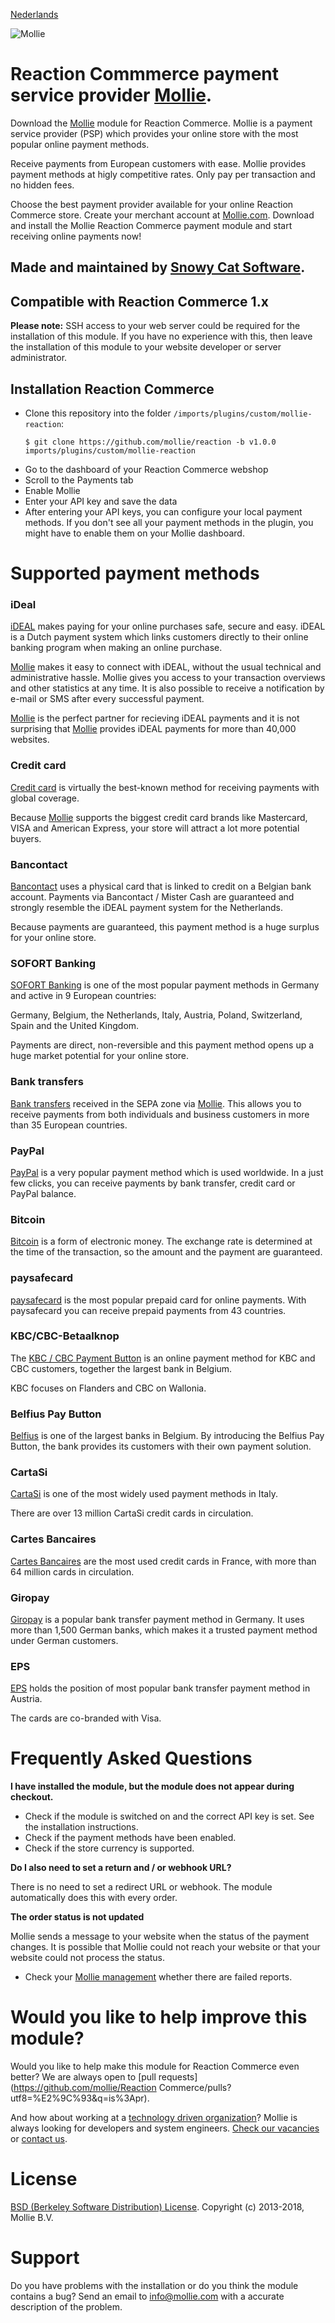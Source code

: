 [Nederlands](README_NL.md)

![Mollie](https://www.mollie.com/files/Mollie-Logo-Style-Small.png)

# Reaction Commmerce payment service provider [Mollie](https://www.mollie.com/). #

Download the [Mollie](https://www.mollie.com/) module for Reaction Commerce. Mollie is a payment service provider (PSP) which provides your online store with the most popular online payment methods. 

Receive payments from European customers with ease. Mollie provides payment methods at higly competitive rates. Only pay per transaction and no hidden fees.

Choose the best payment provider available for your online Reaction Commerce store. Create your merchant account at [Mollie.com](https://www.mollie.com/). 
Download and install the Mollie Reaction Commerce payment module and start receiving online payments now!

<!-- # Reaction Commerce payment service provider [Mollie](https://www.mollie.com/). #

Download the [Mollie](https://www.mollie.com/) module for Reaction Commerce. Mollie is a payment service provider (PSP) which provides your online store with the most popular online payment methods. 

Our Multi-currency system allows you to receive payments from customers worldwide with ease. Mollie provides payment methods at higly competitive rates. Only pay per transaction and no hidden fees.

Choose the best payment provider available for your online Reaction Commerce store. Create your new merchant account at [Mollie.com](https://www.mollie.com/). 
Download and install the Mollie Reaction Commerce payment module and start receiving online payments now! -->


## Made and maintained by [Snowy Cat Software](https://www.snowycatsoftware.com/). ##

## Compatible with Reaction Commerce 1.x ##

**Please note:** SSH access to your web server could be required for the installation of this module.
If you have no experience with this, then leave the installation of this module to your website developer or server administrator.

## Installation Reaction Commerce ##

* Clone this repository into the folder `/imports/plugins/custom/mollie-reaction`:
  ```shell
  $ git clone https://github.com/mollie/reaction -b v1.0.0 imports/plugins/custom/mollie-reaction
  ```
* Go to the dashboard of your Reaction Commerce webshop
* Scroll to the Payments tab
* Enable Mollie
* Enter your API key and save the data
* After entering your API keys, you can configure your local payment methods.
If you don't see all your payment methods in the plugin, you might have to enable them on your Mollie dashboard.  

# Supported payment methods

### iDeal 

[iDEAL](https://www.mollie.com/en/payments/ideal) makes paying for your online purchases safe, secure and easy.
iDEAL is a Dutch payment system which links customers directly to their online banking program when making an online purchase.

[Mollie](https://www.mollie.com/) makes it easy to connect with iDEAL,  without the usual technical and administrative hassle.
Mollie gives you access to your transaction overviews and other statistics at any time. It is also possible to receive a notification by e-mail or SMS after every successful payment.

[Mollie](https://www.mollie.com/) is the perfect partner for recieving iDEAL payments and it is not surprising that [Mollie](https://www.mollie.com/) provides iDEAL payments 
for more than 40,000 websites.

### Credit card
[Credit card](https://www.mollie.com/en/payments/credit-card) is virtually the best-known method for receiving payments with global coverage. 

Because [Mollie](https://www.mollie.com/) supports the biggest credit card brands like Mastercard, VISA and American Express, your store will attract a lot more potential buyers.

### Bancontact
[Bancontact](https://www.mollie.com/en/payments/bancontact) uses a physical card that is linked to credit on a Belgian bank account. Payments via Bancontact / Mister Cash are guaranteed and strongly resemble the iDEAL payment system for the Netherlands.

Because payments are guaranteed, this payment method is a huge surplus for your online store.

### SOFORT Banking
[SOFORT Banking](https://www.mollie.com/en/payments/sofort) is one of the most popular payment methods in Germany and active in 9 European countries:

Germany, Belgium, the Netherlands, Italy, Austria, Poland, Switzerland, Spain and the United Kingdom.

Payments are direct, non-reversible and this payment method opens up a huge market potential for your online store.

### Bank transfers
[Bank transfers](https://www.mollie.com/en/payments/bank-transfer) received in the SEPA zone via [Mollie](https://www.mollie.com/). This allows you to receive payments from both individuals and business customers in more than 35 European countries.

### PayPal
[PayPal](https://www.mollie.com/en/payments/paypal) is a very popular payment method which is used worldwide. In a just few clicks, you can receive payments by bank transfer, credit card or PayPal balance.

### Bitcoin
[Bitcoin](https://www.mollie.com/en/payments/bitcoin) is a form of electronic money. The exchange rate is determined at the time of the transaction, so the amount and the payment are guaranteed.

### paysafecard
[paysafecard](https://www.mollie.com/en/payments/paysafecard) is the most popular prepaid card for online payments. With paysafecard you can receive prepaid payments from 43 countries.

### KBC/CBC-Betaalknop
The [KBC / CBC Payment Button](https://www.mollie.com/en/payments/kbc-cbc) is an online payment method for KBC and CBC customers, together the largest bank in Belgium. 

KBC focuses on Flanders and CBC on Wallonia.

### Belfius Pay Button
[Belfius](https://www.mollie.com/en/payments/belfius) is one of the largest banks in Belgium. By introducing the Belfius Pay Button, the bank provides its customers with their own payment solution.

### CartaSi
[CartaSi](https://www.mollie.com/en/payments/cartasi) is one of the most widely used payment methods in Italy. 

There are over 13 million CartaSi credit cards in circulation.

### Cartes Bancaires
[Cartes Bancaires](https://www.mollie.com/en/payments/cartes-bancaires) are the most used credit cards in France, with more than 64 million cards in circulation.

### Giropay

[Giropay](https://www.mollie.com/en/payments/giropay) is a popular bank transfer payment method in Germany. It uses more than 1,500 German banks, which makes it a trusted payment method under German customers.

### EPS
[EPS](https://www.mollie.com/en/payments/eps) holds the position of most popular bank transfer payment method in Austria. 

The cards are co-branded with Visa.

# Frequently Asked Questions #

**I have installed the module, but the module does not appear during checkout.**

* Check if the module is switched on and the correct API key is set. See the installation instructions.
* Check if the payment methods have been enabled.
* Check if the store currency is supported.

**Do I also need to set a return and / or webhook URL?**

There is no need to set a redirect URL or webhook. The module automatically does this with every order.

**The order status is not updated**

Mollie sends a message to your website when the status of the payment changes.
It is possible that Mollie could not reach your website or that your website could not process the status.

* Check your [Mollie management](https://www.mollie.com/beheer/) whether there are failed reports. <!-- [More information](https://www.mollie.com/nl/support/post/ik-krijg-een-e-mail-over-gefaalde-http-rapportages-wat-nu/)-->

# Would you like to help improve this module? #

Would you like to help make this module for Reaction Commerce even better? We are always open to [pull requests](https://github.com/mollie/Reaction Commerce/pulls?utf8=%E2%9C%93&q=is%3Apr).

And how about working at a [technology driven organization](https://jobs.mollie.com/)? Mollie is always looking for developers and system engineers. [Check our vacancies](https://jobs.mollie.com/) or [contact us](mailto:personeel@mollie.com).

# License #
[BSD (Berkeley Software Distribution) License](http://www.opensource.org/licenses/bsd-license.php).
Copyright (c) 2013-2018, Mollie B.V.

# Support #

Do you have problems with the installation or do you think the module contains a bug? Send an email
to info@mollie.com with a accurate description of the problem.
